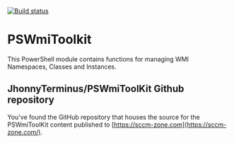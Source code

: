 [![Build status](https://ci.appveyor.com/api/projects/status/yjy4jgdwotlx9n9s/branch/master?svg=true)](https://ci.appveyor.com/project/JhonnyTerminus/pswmitoolkit/branch/master)

# PSWmiToolkit

This PowerShell module contains functions for managing WMI Namespaces, Classes and Instances.

## JhonnyTerminus/PSWmiToolKit Github repository

You've found the GitHub repository that houses the source for the PSWmiToolKit content published to [https://sccm-zone.com](https://sccm-zone.com/).